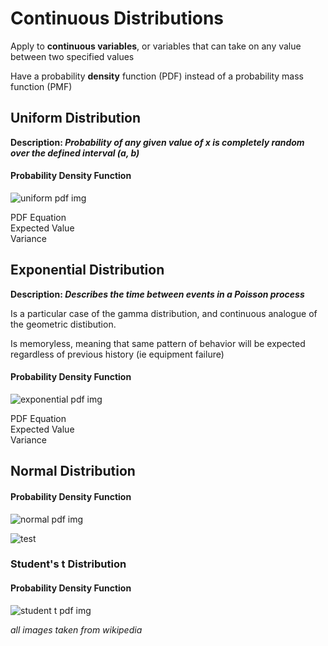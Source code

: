 # Continuous Distributions

Apply to __continuous variables__, or variables that can take on any value between two specified values

Have a probability __density__ function (PDF) instead of a probability mass function (PMF)


## Uniform Distribution

__Description: *Probability of any given value of x is completely random over the defined interval (a, b)*__

#### Probability Density Function

![uniform pdf img](https://upload.wikimedia.org/wikipedia/commons/thumb/9/96/Uniform_Distribution_PDF_SVG.svg/500px-Uniform_Distribution_PDF_SVG.svg.png)

PDF Equation  
Expected Value  
Variance 


## Exponential Distribution

__Description: *Describes the time between events in a Poisson process*__

Is a particular case of the gamma distribution, and continuous analogue of the geometric distibution.

Is memoryless, meaning that same pattern of behavior will be expected regardless of previous history
    (ie equipment failure)

#### Probability Density Function

![exponential pdf img](https://upload.wikimedia.org/wikipedia/commons/thumb/e/ec/Exponential_pdf.svg/650px-Exponential_pdf.svg.png)

PDF Equation  
Expected Value  
Variance  


## Normal Distribution

#### Probability Density Function

![normal pdf img](https://upload.wikimedia.org/wikipedia/commons/thumb/7/74/Normal_Distribution_PDF.svg/700px-Normal_Distribution_PDF.svg.png)

![test](https://wikimedia.org/api/rest_v1/media/math/render/svg/1a9287a082350af2fe84ea67da609e32f8591528)


### Student's t Distribution

#### Probability Density Function

![student t pdf img](https://upload.wikimedia.org/wikipedia/commons/thumb/4/41/Student_t_pdf.svg/650px-Student_t_pdf.svg.png)


_all images taken from wikipedia_
